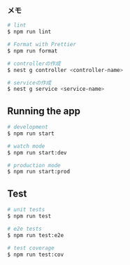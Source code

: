 ### メモ
```bash
# lint
$ npm run lint

# Format with Prettier
$ npm run format

# controllerの作成
$ nest g controller <controller-name>

# serviceの作成
$ nest g service <service-name>

```

## Running the app

```bash
# development
$ npm run start

# watch mode
$ npm run start:dev

# production mode
$ npm run start:prod
```

## Test

```bash
# unit tests
$ npm run test

# e2e tests
$ npm run test:e2e

# test coverage
$ npm run test:cov
```
